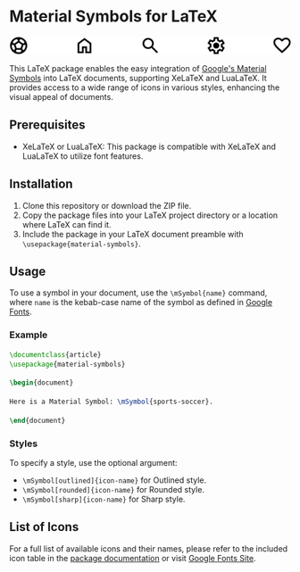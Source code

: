 # Material Symbols for LaTeX

![Showcase of symbols](docs/showcase.jpg)

This LaTeX package enables the easy integration of [Google's Material Symbols](https://fonts.google.com/icons) into LaTeX documents, supporting XeLaTeX and LuaLaTeX. It provides access to a wide range of icons in various styles, enhancing the visual appeal of documents.

## Prerequisites

- XeLaTeX or LuaLaTeX: This package is compatible with XeLaTeX and LuaLaTeX to utilize font features.

## Installation

1. Clone this repository or download the ZIP file.
2. Copy the package files into your LaTeX project directory or a location where LaTeX can find it.
3. Include the package in your LaTeX document preamble with `\usepackage{material-symbols}`.

## Usage

To use a symbol in your document, use the `\mSymbol{name}` command, where `name` is the kebab-case name of the symbol as defined in [Google Fonts](https://fonts.google.com/icons).

### Example

```latex
\documentclass{article}
\usepackage{material-symbols}

\begin{document}

Here is a Material Symbol: \mSymbol{sports-soccer}.

\end{document}
```

### Styles

To specify a style, use the optional argument:

- `\mSymbol[outlined]{icon-name}` for Outlined style.
- `\mSymbol[rounded]{icon-name}` for Rounded style.
- `\mSymbol[sharp]{icon-name}` for Sharp style.

## List of Icons

For a full list of available icons and their names, please refer to the included icon table in the [package documentation](docs/introduction.pdf) or visit [Google Fonts Site](https://fonts.google.com/icons).
